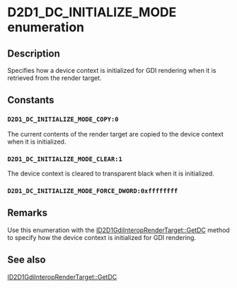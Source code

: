 # D2D1_DC_INITIALIZE_MODE enumeration

## Description

 Specifies how a device context is initialized for GDI rendering when it is retrieved from the render target.

## Constants

### `D2D1_DC_INITIALIZE_MODE_COPY:0`

The current contents of the render target are copied to the device context when it is initialized.

### `D2D1_DC_INITIALIZE_MODE_CLEAR:1`

The device context is cleared to transparent black when it is initialized.

### `D2D1_DC_INITIALIZE_MODE_FORCE_DWORD:0xffffffff`

## Remarks

Use this enumeration with the [ID2D1GdiInteropRenderTarget::GetDC](https://learn.microsoft.com/windows/win32/api/d2d1/nf-d2d1-id2d1gdiinteroprendertarget-getdc) method to specify how the device context is initialized for GDI rendering.

## See also

[ID2D1GdiInteropRenderTarget::GetDC](https://learn.microsoft.com/windows/win32/api/d2d1/nf-d2d1-id2d1gdiinteroprendertarget-getdc)